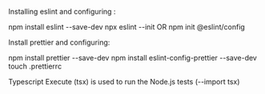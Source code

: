 Installing eslint and configuring :

npm install eslint --save-dev
npx eslint --init OR npm init @eslint/config

Install prettier and configuring:

npm install prettier --save-dev
npm install eslint-config-prettier --save-dev
touch .prettierrc

Typescript Execute (tsx) is used to run the Node.js tests (--import tsx)
